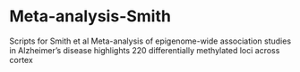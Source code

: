 # Meta-analysis-Smith
Scripts for Smith et al Meta-analysis of epigenome-wide association studies in Alzheimer’s disease highlights 220 differentially methylated loci across cortex
